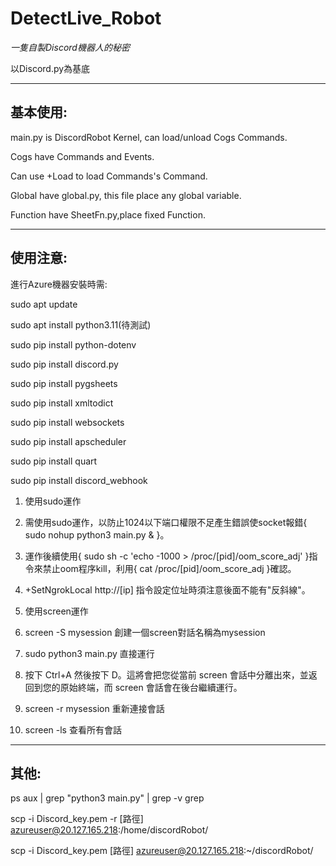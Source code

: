 # DetectLive_Robot
*一隻自製Discord機器人的秘密*

以Discord.py為基底

---

## 基本使用:

main.py is DiscordRobot Kernel, can load/unload Cogs Commands.

Cogs have Commands and Events.

Can use +Load to load Commands's Command.

Global have global.py, this file place any global variable. 

Function have SheetFn.py,place fixed Function.

---

## 使用注意:
進行Azure機器安裝時需:

sudo apt update

sudo apt install python3.11(待測試)

sudo pip install python-dotenv

sudo pip install discord.py

sudo pip install pygsheets

sudo pip install xmltodict

sudo pip install websockets

sudo pip install apscheduler

sudo pip install quart

sudo pip install discord_webhook

1. 使用sudo運作
  1. 需使用sudo運作，以防止1024以下端口權限不足產生錯誤使socket報錯{ sudo nohup python3 main.py & }。
  2. 運作後續使用{ sudo sh -c 'echo -1000 > /proc/[pid]/oom_score_adj' }指令來禁止oom程序kill，利用{ cat /proc/[pid]/oom_score_adj }確認。
  3. +SetNgrokLocal http://[ip] 指令設定位址時須注意後面不能有"反斜線"。

2. 使用screen運作
  1. screen -S mysession 創建一個screen對話名稱為mysession
  2. sudo python3 main.py 直接運行
  3. 按下 Ctrl+A 然後按下 D。這將會把您從當前 screen 會話中分離出來，並返回到您的原始終端，而 screen 會話會在後台繼續運行。
  4. screen -r mysession 重新連接會話
  5. screen -ls 查看所有會話

---

## 其他:
ps aux | grep "python3 main.py" | grep -v grep

scp -i Discord_key.pem -r [路徑] azureuser@20.127.165.218:/home/discordRobot/

scp -i Discord_key.pem [路徑] azureuser@20.127.165.218:~/discordRobot/
